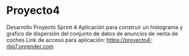 # Proyecto4
Desarrollo Proyecto Sprint 4
Aplicación para construir un histograma y grafico de dispersión del conjunto de datos de anuncios de venta de coches
Link de acceso para aplicación: https://proyecto4-rbq7.onrender.com

